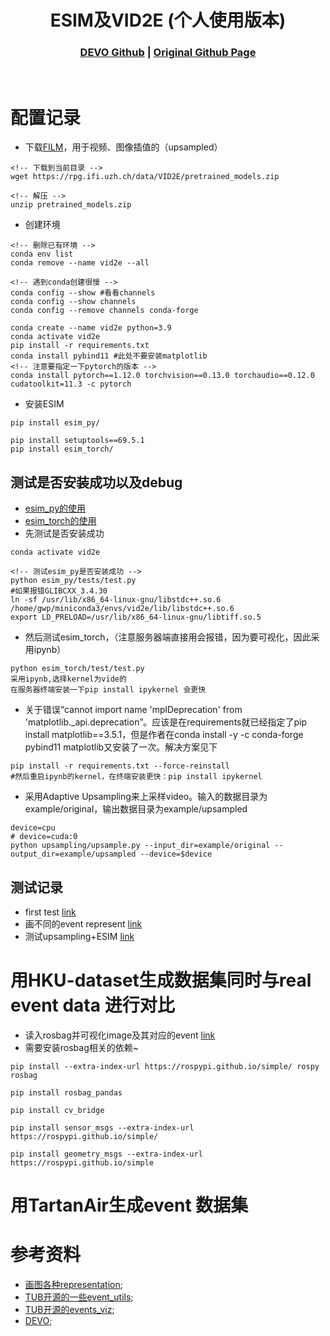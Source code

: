 [comment]: <> (# DEVO)

<!-- PROJECT LOGO -->

<p align="center">

  <h1 align="center"> ESIM及VID2E (个人使用版本)
  </h1>

[comment]: <> (  <h2 align="center">PAPER</h2>)
  <h3 align="center">
  <a href="https://github.com/KwanWaiPang/DEVO_comment">DEVO Github</a> 
  | <a href="https://github.com/uzh-rpg/rpg_vid2e">Original Github Page</a>
  </h3>
  <div align="center"></div>

<br>

# 配置记录
* 下载[FILM](https://github.com/google-research/frame-interpolation)，用于视频、图像插值的（upsampled）
~~~
<!-- 下载到当前目录 -->
wget https://rpg.ifi.uzh.ch/data/VID2E/pretrained_models.zip

<!-- 解压 -->
unzip pretrained_models.zip
~~~

* 创建环境
~~~
<!-- 删除已有环境 -->
conda env list
conda remove --name vid2e --all

<!-- 遇到conda创建很慢 -->
conda config --show #看看channels
conda config --show channels
conda config --remove channels conda-forge

conda create --name vid2e python=3.9
conda activate vid2e
pip install -r requirements.txt
conda install pybind11 #此处不要安装matplotlib
<!-- 注意要指定一下pytorch的版本 -->
conda install pytorch==1.12.0 torchvision==0.13.0 torchaudio==0.12.0 cudatoolkit=11.3 -c pytorch

~~~

* 安装ESIM
~~~
pip install esim_py/

pip install setuptools==69.5.1
pip install esim_torch/
~~~

## 测试是否安装成功以及debug
* [esim_py的使用](https://github.com/uzh-rpg/rpg_vid2e/blob/master/esim_py/README.md)
* [esim_torch的使用](https://github.com/uzh-rpg/rpg_vid2e/blob/master/esim_torch/README.md)
* 先测试是否安装成功
~~~
conda activate vid2e

<!-- 测试esim_py是否安装成功 -->
python esim_py/tests/test.py
#如果报错GLIBCXX_3.4.30
ln -sf /usr/lib/x86_64-linux-gnu/libstdc++.so.6 /home/gwp/miniconda3/envs/vid2e/lib/libstdc++.so.6
export LD_PRELOAD=/usr/lib/x86_64-linux-gnu/libtiff.so.5
~~~
* 然后测试esim_torch，（注意服务器端直接用会报错，因为要可视化，因此采用ipynb）
~~~
python esim_torch/test/test.py
采用ipynb,选择kernel为vide的
在服务器终端安装一下pip install ipykernel 会更快
~~~
* 关于错误“cannot import name 'mplDeprecation' from 'matplotlib._api.deprecation”。应该是在requirements就已经指定了pip install matplotlib==3.5.1，但是作者在conda install -y -c conda-forge pybind11 matplotlib又安装了一次。解决方案见下
~~~
pip install -r requirements.txt --force-reinstall
#然后重启ipynb的kernel，在终端安装更快：pip install ipykernel 
~~~

* 采用Adaptive Upsampling来上采样video。输入的数据目录为example/original，输出数据目录为example/upsampled
~~~
device=cpu
# device=cuda:0
python upsampling/upsample.py --input_dir=example/original --output_dir=example/upsampled --device=$device
~~~

## 测试记录
* first test [link](esim_torch/test/test.ipynb)
* 画不同的event represent [link](esim_torch/test/evaluating_event_representation.ipynb)
* 测试upsampling+ESIM [link](upsample_esim.ipynb)

# 用HKU-dataset生成数据集同时与real event data 进行对比
* 读入rosbag并可视化image及其对应的event [link](rosbag_reading/read_rosbag.ipynb)
* 需要安装rosbag相关的依赖~
~~~
pip install --extra-index-url https://rospypi.github.io/simple/ rospy rosbag

pip install rosbag_pandas

pip install cv_bridge

pip install sensor_msgs --extra-index-url https://rospypi.github.io/simple/

pip install geometry_msgs --extra-index-url https://rospypi.github.io/simple
~~~



# 用TartanAir生成event 数据集


# 参考资料
* [画图各种representation](https://github.com/LarryDong/event_representation); 
* [TUB开源的一些event_utils](https://github.com/tub-rip/event_utils); 
* [TUB开源的events_viz](https://github.com/tub-rip/events_viz);
* [DEVO](https://github.com/KwanWaiPang/DEVO_comment);
